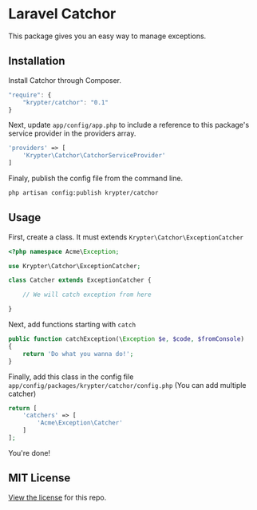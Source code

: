 # Laravel Catchor

This package gives you an easy way to manage exceptions.

## Installation

Install Catchor through Composer.

```js
"require": {
    "krypter/catchor": "0.1"
}
```

Next, update `app/config/app.php` to include a reference to this package's service provider in the providers array.

```php
'providers' => [
    'Krypter\Catchor\CatchorServiceProvider'
]
```

Finaly, publish the config file from the command line.

```bash
php artisan config:publish krypter/catchor
```

## Usage

First, create a class. It must extends `Krypter\Catchor\ExceptionCatcher`

```php
<?php namespace Acme\Exception;

use Krypter\Catchor\ExceptionCatcher;

class Catcher extends ExceptionCatcher {

    // We will catch exception from here

}
```

Next, add functions starting with `catch` 

```php
public function catchException(\Exception $e, $code, $fromConsole)
{
    return 'Do what you wanna do!';
}
```

Finally, add this class in the config file `app/config/packages/krypter/catchor/config.php` (You can add multiple catcher)

```php
return [
    'catchers' => [
        'Acme\Exception\Catcher'
    ]
];
```

You're done!


## MIT License

[View the license](https://github.com/krypter/catchor/blob/master/LICENSE) for this repo.


